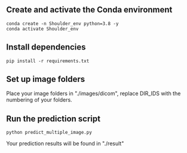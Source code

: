 ## Create and activate the Conda environment
```
conda create -n Shoulder_env python=3.8 -y
conda activate Shoulder_env
```

## Install dependencies
```
pip install -r requirements.txt
```

## Set up image folders
Place your image folders in "./images/dicom", replace DIR_IDS with the numbering of your folders.

## Run the prediction script
```
python predict_multiple_image.py
```
Your prediction results will be found in "./result"